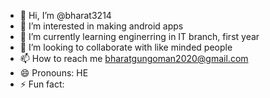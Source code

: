 - 👋 Hi, I’m @bharat3214
- 👀 I’m interested in making android apps
- 🌱 I’m currently learning enginerring in IT branch, first year
- 💞️ I’m looking to collaborate with like minded people
- 📫 How to reach me bharatgungoman2020@gmail.com
- 😄 Pronouns: HE
- ⚡ Fun fact: 

<!---
bharat3214/bharat3214 is a ✨ special ✨ repository because its `README.md` (this file) appears on your GitHub profile.
You can click the Preview link to take a look at your changes.
--->
